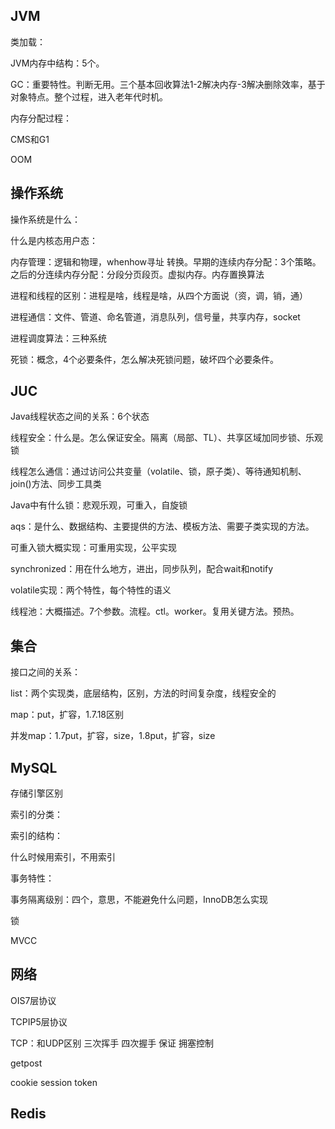 



## JVM

类加载：

JVM内存中结构：5个。

GC：重要特性。判断无用。三个基本回收算法1-2解决内存-3解决删除效率，基于对象特点。整个过程，进入老年代时机。

内存分配过程：

CMS和G1

OOM



## 操作系统

操作系统是什么：

什么是内核态用户态：

内存管理：逻辑和物理，whenhow寻址 转换。早期的连续内存分配：3个策略。之后的分连续内存分配：分段分页段页。虚拟内存。内存置换算法

进程和线程的区别：进程是啥，线程是啥，从四个方面说（资，调，销，通）

进程通信：文件、管道、命名管道，消息队列，信号量，共享内存，socket

进程调度算法：三种系统

死锁：概念，4个必要条件，怎么解决死锁问题，破坏四个必要条件。

## JUC

Java线程状态之间的关系：6个状态

线程安全：什么是。怎么保证安全。隔离（局部、TL）、共享区域加同步锁、乐观锁

线程怎么通信：通过访问公共变量（volatile、锁，原子类）、等待通知机制、join()方法、同步工具类

Java中有什么锁：悲观乐观，可重入，自旋锁

aqs：是什么、数据结构、主要提供的方法、模板方法、需要子类实现的方法。

可重入锁大概实现：可重用实现，公平实现

synchronized：用在什么地方，进出，同步队列，配合wait和notify

volatile实现：两个特性，每个特性的语义

线程池：大概描述。7个参数。流程。ctl。worker。复用关键方法。预热。



## 集合

接口之间的关系：

list：两个实现类，底层结构，区别，方法的时间复杂度，线程安全的

map：put，扩容，1.7.18区别

并发map：1.7put，扩容，size，1.8put，扩容，size

## MySQL

存储引擎区别

索引的分类：

索引的结构：

什么时候用索引，不用索引

事务特性：

事务隔离级别：四个，意思，不能避免什么问题，InnoDB怎么实现

锁

MVCC



## 网络

OIS7层协议

TCPIP5层协议

TCP：和UDP区别 三次挥手 四次握手 保证 拥塞控制

getpost

cookie session token

## Redis

